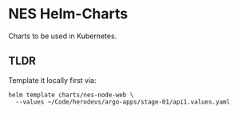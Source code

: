 # NES Helm-Charts

Charts to be used in Kubernetes.


## TLDR

Template it locally first via:
```shell
helm template charts/nes-node-web \
  --values ~/Code/herodevs/argo-apps/stage-01/api1.values.yaml
```
